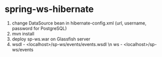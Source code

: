 # spring-ws-hibernate

1. change DataSource bean in hibernate-config.xml (url, username, password for PostgreSQL)
2. mvn install
3. deploy sp-ws.war on Glassfish server
4. wsdl - \<localhost\>/sp-ws/events/events.wsdl
   \n ws - \<localhost\>/sp-ws/events
